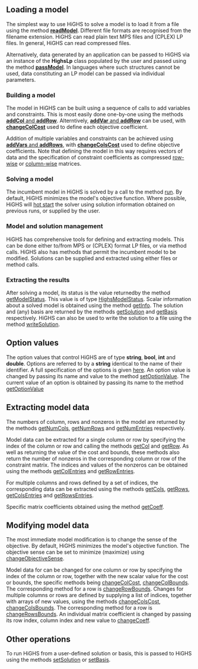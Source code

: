 ## Loading a model

The simplest way to use HiGHS to solve a model is to load it from a
file using the method
[__readModel__](http://ergo-code.github.io/HiGHS/dev/python/example-py.html#Load-a-model). Different
file formats are recognised from the filename extension. HiGHS can
read plain text MPS files and (CPLEX) LP files. In general, HiGHS can
read compressed files.

Alternatively, data generated by an application can be passed to HiGHS
via an instance of the __HighsLp__ class populated by the user and
passed using the method
[__passModel__](http://ergo-code.github.io/HiGHS/dev/python/example-py.html#Pass-a-model). In
languages where such structures cannot be used, data constituting an
LP model can be passed via individual parameters.

### Building a model

The model in HiGHS can be built using a sequence of calls to add
variables and constraints. This is most easily done one-by-one using
the methods [__addCol__ and
__addRow__](http://ergo-code.github.io/HiGHS/dev/python/example-py.html#Build-a-model). Alterntively,
[__addVar__ and
__addRow__](http://ergo-code.github.io/HiGHS/dev/python/example-py.html#Build-a-model)
can be used, with
[__changeColCost__](http://ergo-code.github.io/HiGHS/dev/python/example-py.html#Build-a-model)
used to define each objective coefficient.

Addition of multiple variables and constraints can be achieved using
[__addVars__ and
__addRows__](http://ergo-code.github.io/HiGHS/dev/python/example-py.html#Build-a-model),
with
[__changeColsCost__](http://ergo-code.github.io/HiGHS/dev/python/example-py.html#Build-a-model)
used to define objective coefficients. Note that defining the model in
this way requires vectors of data and the specification of constraint
coefficients as compressed
[row-wise](https://en.wikipedia.org/wiki/Sparse_matrix#Compressed_sparse_row_(CSR,_CRS_or_Yale_format))
or
[column-wise](https://en.wikipedia.org/wiki/Sparse_matrix#Compressed_sparse_column_(CSC_or_CCS))
matrices.

### Solving a model

The incumbent model in HiGHS is solved by a call to the method
[run](http://ergo-code.github.io/HiGHS/dev/python/example-py.html#Solve-a-model). By
default, HiGHS minimizes the model's objective function. Where possible, HiGHS will [hot
start](http://ergo-code.github.io/HiGHS/dev/guide.html#Hot-start) the
solver using solution information obtained on previous runs, or
supplied by the user.

### Model and solution management

HiGHS has comprehensive tools for defining and extracting models. This
can be done either to/from MPS or (CPLEX) format LP files, or via
method calls. HiGHS also has methods that permit the incumbent model
to be modified. Solutions can be supplied and extracted using either
files or method calls.

### Extracting the results

After solving a model, its status is the value returnedby the method
[getModelStatus](http://ergo-code.github.io/HiGHS/dev/python/example-py.html#Extract-results). This
value is of type
[HighsModelStatus](http://ergo-code.github.io/HiGHS/dev/python/enums.html#HighsModelStatus). Scalar
information about a solved model is obtained using the method
[getInfo](http://ergo-code.github.io/HiGHS/dev/python/example-py.html#Extract-results). The
solution and (any) basis are returned by the methods
[getSolution](http://ergo-code.github.io/HiGHS/dev/python/example-py.html#Extract-results)
and
[getBasis](http://ergo-code.github.io/HiGHS/dev/python/example-py.html#Extract-results)
respectively. HiGHS can also be used to write the solution to a file
using the method
[writeSolution](http://ergo-code.github.io/HiGHS/dev/python/example-py.html#Report-results).

## Option values

The option values that control HiGHS are of type __string__, __bool__,
__int__ and __double__. Options are referred to by a __string__
identical to the name of their identifier. A full specification of the
options is given
[here](http://ergo-code.github.io/HiGHS/dev/HighsOptions.html). An option
value is changed by passing its name and value to the method
[setOptionValue](http://ergo-code.github.io/HiGHS/dev/python/example-py.html#Option-values). The
current value of an option is obtained by passing its name to the
method
[getOptionValue](http://ergo-code.github.io/HiGHS/dev/python/example-py.html#Option-values)

## Extracting model data

The numbers of column, rows and nonzeros in the model are returned by
the methods
[getNumCols](http://ergo-code.github.io/HiGHS/dev/python/example-py.html#Get-model-data),
[getNumRows](http://ergo-code.github.io/HiGHS/dev/python/example-py.html#Get-model-data)
and
[getNumEntries](http://ergo-code.github.io/HiGHS/dev/python/example-py.html#Get-model-data)
respectively.

Model data can be extracted for a single column or row by specifying the
index of the column or row and calling the methods
[getCol](http://ergo-code.github.io/HiGHS/dev/python/example-py.html#Get-model-data)
and
[getRow](http://ergo-code.github.io/HiGHS/dev/python/example-py.html#Get-model-data). As
well as returning the value of the cost and bounds, these methods also
return the number of nonzeros in the corresponding column or row of
the constraint matrix. The indices and values of the nonzeros can be
obtained using the methods
[getColEntries](http://ergo-code.github.io/HiGHS/dev/python/example-py.html#Get-model-data)
and
[getRowEntries](http://ergo-code.github.io/HiGHS/dev/python/example-py.html#Get-model-data).

For multiple columns and rows defined by a set of indices, the corresponding data can be extracted using the methods
[getCols](http://ergo-code.github.io/HiGHS/dev/python/example-py.html#Get-model-data),
[getRows](http://ergo-code.github.io/HiGHS/dev/python/example-py.html#Get-model-data),
[getColsEntries](http://ergo-code.github.io/HiGHS/dev/python/example-py.html#Get-model-data) and
[getRowsEntries](http://ergo-code.github.io/HiGHS/dev/python/example-py.html#Get-model-data).

Specific matrix coefficients obtained using the method
[getCoeff](http://ergo-code.github.io/HiGHS/dev/python/example-py.html#Get-model-data).

## Modifying model data

The most immediate model modification is to change the sense of the
objective. By default, HiGHS minimizes the model's objective
function. The objective sense can be set to minimize (maximize) using
[changeObjectiveSense](http://ergo-code.github.io/HiGHS/dev/python/example-py.html#Modify-model-data).

Model data for can be changed for one column or row by specifying the
index of the column or row, together with the new scalar value for the
cost or bounds, the specific methods being
[changeColCost](http://ergo-code.github.io/HiGHS/dev/python/example-py.html#Modify-model-data),
[changeColBounds](http://ergo-code.github.io/HiGHS/dev/python/example-py.html#Modify-model-data). The
corresponding method for a row is
[changeRowBounds](http://ergo-code.github.io/HiGHS/dev/python/example-py.html#Modify-model-data). Changes
for multiple columns or rows are defined by supplying a list of
indices, together with arrays of new values, using the methods
[changeColsCost](http://ergo-code.github.io/HiGHS/dev/python/example-py.html#Modify-model-data),
[changeColsBounds](http://ergo-code.github.io/HiGHS/dev/python/example-py.html#Modify-model-data). The
corresponding method for a row is
[changeRowsBounds](http://ergo-code.github.io/HiGHS/dev/python/example-py.html#Modify-model-data). An
individual matrix coefficient is changed by passing its row index,
column index and new value to
[changeCoeff](http://ergo-code.github.io/HiGHS/dev/python/example-py.html#Modify-model-data).

## Other operations

To run HiGHS from a user-defined solution or basis, this is passed to HiGHS using the methods [setSolution](http://ergo-code.github.io/HiGHS/dev/python/example-py.html#Set-solution) or [setBasis](http://ergo-code.github.io/HiGHS/dev/python/example-py.html#Set-basis).
